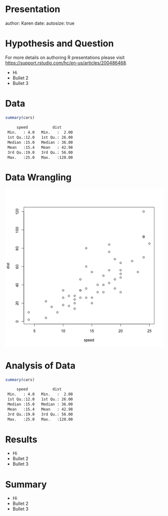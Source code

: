 Presentation
========================================================
author: Karen
date: 
autosize: true

Hypothesis and Question
========================================================

For more details on authoring R presentations please visit <https://support.rstudio.com/hc/en-us/articles/200486468>.

- Hi
- Bullet 2
- Bullet 3

Data
========================================================


```r
summary(cars)
```

```
     speed           dist       
 Min.   : 4.0   Min.   :  2.00  
 1st Qu.:12.0   1st Qu.: 26.00  
 Median :15.0   Median : 36.00  
 Mean   :15.4   Mean   : 42.98  
 3rd Qu.:19.0   3rd Qu.: 56.00  
 Max.   :25.0   Max.   :120.00  
```

Data Wrangling 
========================================================

![plot of chunk unnamed-chunk-2](Presentation-figure/unnamed-chunk-2-1.png)

Analysis of Data
========================================================


```r
summary(cars)
```

```
     speed           dist       
 Min.   : 4.0   Min.   :  2.00  
 1st Qu.:12.0   1st Qu.: 26.00  
 Median :15.0   Median : 36.00  
 Mean   :15.4   Mean   : 42.98  
 3rd Qu.:19.0   3rd Qu.: 56.00  
 Max.   :25.0   Max.   :120.00  
```

Results
========================================================
- Hi
- Bullet 2
- Bullet 3

Summary
========================================================
- Hi
- Bullet 2
- Bullet 3

